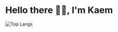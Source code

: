 # Hello there 👋🏻, I'm Kaem

![Top Langs](https://github-readme-stats.vercel.app/api/top-langs/?username=santhitak&theme=dark&layout=compact)
